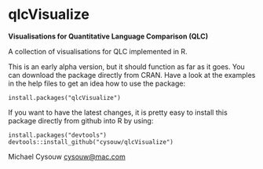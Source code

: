 qlcVisualize
============

**Visualisations for Quantitative Language Comparison (QLC)**

A collection of visualisations for QLC implemented in R.

This is an early alpha version, but it should function as far as it goes. You can download the package directly from CRAN. Have a look at the examples in the help files to get an idea how to use the package:

    install.packages("qlcVisualize")

If you want to have the latest changes, it is pretty easy to install this package directly from github into R by using:

    install.packages("devtools")
    devtools::install_github("cysouw/qlcVisualize")

Michael Cysouw
cysouw@mac.com
